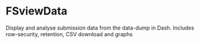 # FSviewData
Display and analyse submission data from the data-dump in Dash. Includes row-security, retention, CSV download and graphs
